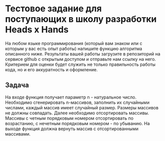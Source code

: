 # Тестовое задание для поступающих в школу разработки Heads x Hands
На любом языке программирования (который вам знаком или с которым у вас есть опыт работы) напишите функцию алгоритма описанного ниже.
Результаты вашей работы загрузите в репозиторий на сервисе github с открытым доступом и отправьте нам ссылку на него.
Критерием для оценки будет служить не только правильность работы кода, но и его аккуратность и оформление.

## Задача
На входе функция получает параметр n - натуральное число. Необходимо сгенерировать n-массивов, заполнить их случайными числами, каждый массив имеет случайный размер. Размеры массивов не должны совпадать. Далее необходимо отсортировать массивы. Массивы с четным порядковым номером отсортировать по возрастанию, с нечетным порядковым номером - по убыванию. На выходе функция должна вернуть массив с отсортированными массивами.